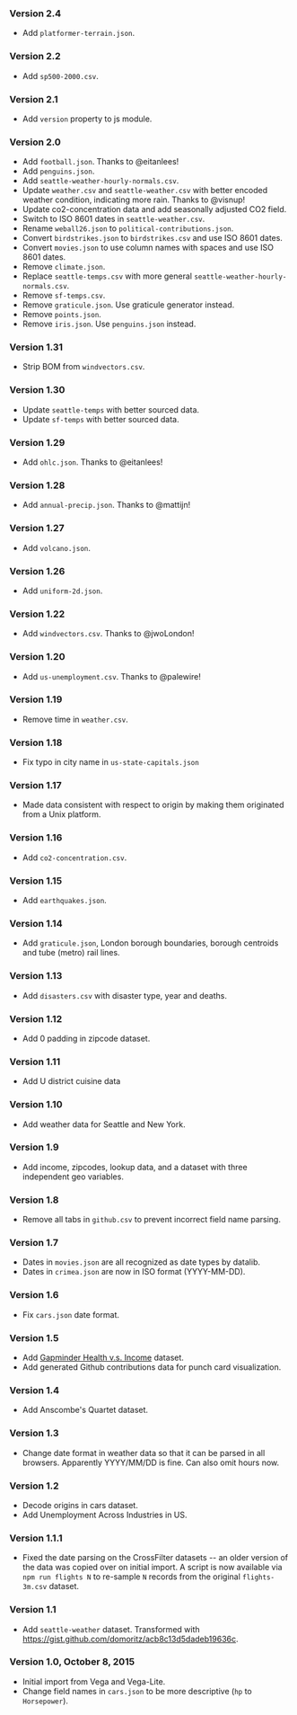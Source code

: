 ### Version 2.4

- Add `platformer-terrain.json`.

### Version 2.2

- Add `sp500-2000.csv`.

### Version 2.1

- Add `version` property to js module.

### Version 2.0

- Add `football.json`. Thanks to @eitanlees!
- Add `penguins.json`.
- Add `seattle-weather-hourly-normals.csv`.
- Update `weather.csv` and `seattle-weather.csv` with better encoded weather condition, indicating more rain. Thanks to @visnup!
- Update co2-concentration data and add seasonally adjusted CO2 field.
- Switch to ISO 8601 dates in `seattle-weather.csv`.
- Rename `weball26.json` to `political-contributions.json`.
- Convert `birdstrikes.json` to `birdstrikes.csv` and use ISO 8601 dates.
- Convert `movies.json` to use column names with spaces and use ISO 8601 dates.
- Remove `climate.json`.
- Replace `seattle-temps.csv` with more general `seattle-weather-hourly-normals.csv`.
- Remove `sf-temps.csv`.
- Remove `graticule.json`. Use graticule generator instead.
- Remove `points.json`.
- Remove `iris.json`. Use `penguins.json` instead.

### Version 1.31

- Strip BOM from `windvectors.csv`.

### Version 1.30

- Update `seattle-temps` with better sourced data.
- Update `sf-temps` with better sourced data.

### Version 1.29

- Add `ohlc.json`. Thanks to @eitanlees!

### Version 1.28

- Add `annual-precip.json`. Thanks to @mattijn!

### Version 1.27

- Add `volcano.json`.

### Version 1.26

- Add `uniform-2d.json`.

### Version 1.22

- Add `windvectors.csv`. Thanks to @jwoLondon!

### Version 1.20

- Add `us-unemployment.csv`. Thanks to @palewire!

### Version 1.19

- Remove time in `weather.csv`.

### Version 1.18

- Fix typo in city name in `us-state-capitals.json`

### Version 1.17

- Made data consistent with respect to origin by making them originated from a Unix platform.

### Version 1.16

- Add `co2-concentration.csv`.

### Version 1.15

- Add `earthquakes.json`.

### Version 1.14

- Add `graticule.json`, London borough boundaries, borough centroids and tube (metro) rail lines.

### Version 1.13

- Add `disasters.csv` with disaster type, year and deaths.

### Version 1.12

- Add 0 padding in zipcode dataset.

### Version 1.11

- Add U district cuisine data

### Version 1.10

- Add weather data for Seattle and New York.

### Version 1.9

- Add income, zipcodes, lookup data, and a dataset with three independent geo variables.

### Version 1.8

- Remove all tabs in `github.csv` to prevent incorrect field name parsing.

### Version 1.7

* Dates in `movies.json` are all recognized as date types by datalib.
* Dates in `crimea.json` are now in ISO format (YYYY-MM-DD).

### Version 1.6

* Fix `cars.json` date format.

### Version 1.5

* Add [Gapminder Health v.s. Income](data/gapminder-health-income.csv) dataset.
* Add generated Github contributions data for punch card visualization.

### Version 1.4

* Add Anscombe's Quartet dataset.

### Version 1.3

* Change date format in weather data so that it can be parsed in all browsers. Apparently YYYY/MM/DD is fine. Can also omit hours now.

### Version 1.2

* Decode origins in cars dataset.
* Add Unemployment Across Industries in US.

### Version 1.1.1

* Fixed the date parsing on the CrossFilter datasets -- an older version of the data was copied over on initial import. A script is now available via `npm run flights N` to re-sample `N` records from the original `flights-3m.csv` dataset.

### Version 1.1

* Add `seattle-weather` dataset. Transformed with https://gist.github.com/domoritz/acb8c13d5dadeb19636c.

### Version 1.0, October 8, 2015

* Initial import from Vega and Vega-Lite.
* Change field names in `cars.json` to be more descriptive (`hp` to `Horsepower`).

